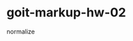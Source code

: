 # goit-markup-hw-02

normalize

<link rel="stylesheet" href="https://cdn.jsdelivr.net/npm/modern-normalize@1.1.0/modern-normalize.min.css">

